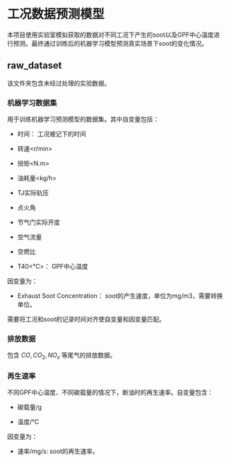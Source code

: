 # 工况数据预测模型

本项目使用实验室模拟获取的数据对不同工况下产生的soot以及GPF中心温度进行预测。最终通过训练后的机器学习模型预测真实场景下soot的变化情况。

## raw_dataset

该文件夹包含未经过处理的实验数据。

### 机器学习数据集

用于训练机器学习预测模型的数据集。其中自变量包括：

- 时间： 工况被记下的时间

- 转速<r/min>

- 扭矩<N.m>

- 油耗量<kg/h>

- TJ实际轨压

- 点火角

- 节气门实际开度

- 空气流量

- 空燃比

- T40<℃>： GPF中心温度 

因变量为：

- Exhaust Soot Concentration： soot的产生速度，单位为mg/m3，需要转换单位。

需要将工况和soot的记录时间对齐使自变量和因变量匹配。

### 排放数据

包含 $CO, CO_2, NO_x$ 等尾气的排放数据。

### 再生速率

不同GPF中心温度、不同碳载量的情况下，断油时的再生速率。自变量包含：

- 碳载量/g

- 温度/℃

因变量为：

- 速率/mg/s: soot的再生速率。